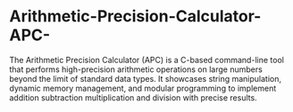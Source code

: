 # Arithmetic-Precision-Calculator-APC-
The Arithmetic Precision Calculator (APC) is a C-based command-line tool that performs high-precision arithmetic operations on large numbers beyond the limit of standard data types. It showcases string manipulation, dynamic memory management, and modular programming to implement addition subtraction multiplication and division with precise results.
